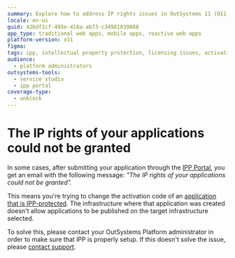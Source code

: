 ```yaml
---
summary: Explore how to address IP rights issues in OutSystems 11 (O11) when IPP-protected applications face activation code changes.
locale: en-us
guid: 42bdf1cf-495e-418a-ab73-c34981039088
app_type: traditional web apps, mobile apps, reactive web apps
platform-version: o11
figma:
tags: ipp, intellectual property protection, licensing issues, activation code, platform administration
audience:
  - platform administrators
outsystems-tools:
  - service studio
  - ipp portal
coverage-type:
  - unblock
---
```


# The IP rights of your applications could not be granted

In some cases, after submitting your application through the [IPP Portal](http://www.outsystems.com/IPP/), you get an email with the following message: *"The IP rights of your applications could not be granted".*

This means you're trying to change the activation code of an [application that is IPP-protected](https://success.outsystems.com/Support/Enterprise_Customers/Licensing/Intellectual_Property_Protection_(IPP)). The infrastructure where that application was created doesn't allow applications to be published on the target infrastructure selected.

To solve this, please contact your OutSystems Platform administrator in order to make sure that IPP is properly setup. If this doesn't solve the issue, please [contact support](https://success.outsystems.com/Support/Enterprise_Customers/OutSystems_Support/01_Contact_OutSystems_technical_support).

